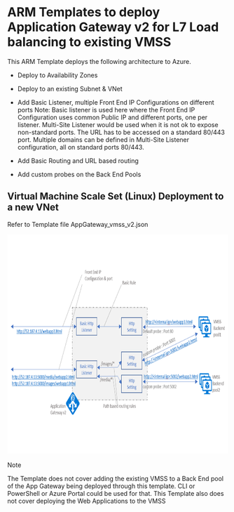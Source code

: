 
# ARM Templates to deploy Application Gateway v2 for L7 Load balancing to existing VMSS

This ARM Template deploys the following architecture to Azure. 

- Deploy to Availability Zones

- Deploy to an existing Subnet & VNet

- Add Basic Listener, multiple Front End IP Configurations on different ports
Note: Basic listener is used here where the Front End IP Configuration uses common Public IP and different ports, one per listener. Multi-Site Listener would be used when it is not ok to expose non-standard ports. The URL has to be accessed on a standard 80/443 port. Multiple domains can be defined in Multi-Site Listener configuration, all on standard ports 80/443. 

- Add Basic Routing and URL based routing

- Add custom probes on the Back End Pools

## Virtual Machine Scale Set (Linux) Deployment to a new VNet

Refer to Template file AppGateway_vmss_v2.json

<img src="../images/appgateway.PNG" alt="drawing" height="500px">

> [!NOTE]
> The Template does not cover adding the existing VMSS to a Back End pool of the App Gateway being deployed through this template. CLI or PowerShell or Azure Portal could be used for that. This Template also does not cover deploying the Web Applications to the VMSS
